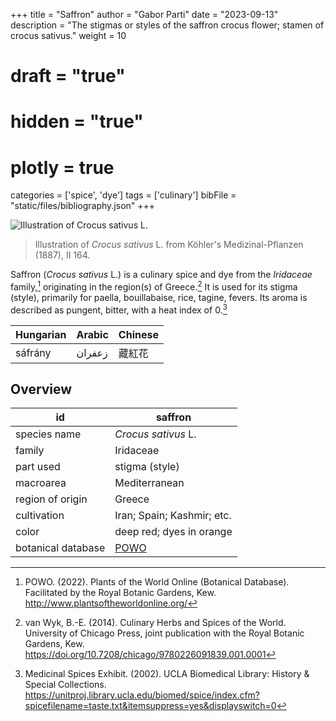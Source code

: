 +++
title = "Saffron"
author = "Gabor Parti"
date = "2023-09-13"
description = "The stigmas or styles of the saffron crocus flower; stamen of crocus sativus."
weight = 10
# draft = "true"
# hidden = "true"
# plotly = true
categories = ['spice', 'dye']
tags = ['culinary']
bibFile = "static/files/bibliography.json"
+++

![Illustration of *Crocus sativus* L.](/images/illustrations/saffron.png?width=25vw "Illustration of *Crocus sativus* L. from Köhler's Medizinal-Pflanzen (1887), II 164.")

>Illustration of *Crocus sativus* L. from Köhler's Medizinal-Pflanzen (1887), II 164.

Saffron (*Crocus sativus* L.) is a culinary spice and dye from the *Iridaceae* family,[^powo] originating in the region(s) of Greece.[^van_wyk_culinary_2014] It is used for its stigma (style), primarily for paella, bouillabaise, rice, tagine, fevers. Its aroma is described as pungent, bitter, with a heat index of 0.[^ucla_medicinal_2002]

|Hungarian|Arabic|Chinese|
|---------|------|-------|
| sáfrány |زعفران|  藏紅花  |

## Overview

|        id        |                      saffron                      |
|------------------|---------------------------------------------------|
|   species name   |                *Crocus sativus* L.                |
|      family      |                     Iridaceae                     |
|     part used    |                   stigma (style)                  |
|     macroarea    |                   Mediterranean                   |
| region of origin |                       Greece                      |
|    cultivation   |             Iran; Spain; Kashmir; etc.            |
|       color      |              deep red; dyes in orange             |
|botanical database|[POWO](https://powo.science.kew.org/taxon/436688-1)|

[^powo]: POWO. (2022). Plants of the World Online (Botanical Database). Facilitated by the Royal Botanic Gardens, Kew. http://www.plantsoftheworldonline.org/
[^van_wyk_culinary_2014]: van Wyk, B.-E. (2014). Culinary Herbs and Spices of the World. University of Chicago Press, joint publication with the Royal Botanic Gardens, Kew. https://doi.org/10.7208/chicago/9780226091839.001.0001
[^ucla_medicinal_2002]: Medicinal Spices Exhibit. (2002). UCLA Biomedical Library: History & Special Collections. https://unitproj.library.ucla.edu/biomed/spice/index.cfm?spicefilename=taste.txt&itemsuppress=yes&displayswitch=0

